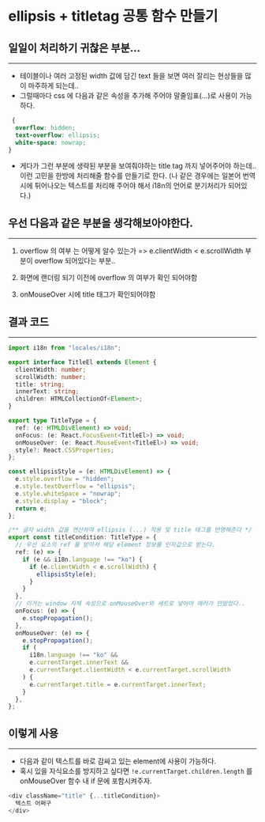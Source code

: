 # ellipsis + titletag 공통 함수 만들기

## 일일이 처리하기 귀찮은 부분...

---

- 테이블이나 여러 고정된 width 값에 담긴 text 들을 보면 여러 잘리는 현상들을 많이 마주하게 되는데..
- 그럴때마다 css 에 다음과 같은 속성을 추가해 주어야 말줄임표(...)로 사용이 가능하다.

```css
 {
  overflow: hidden;
  text-overflow: ellipsis;
  white-space: nowrap;
}
```

- 게다가 그런 부분에 생략된 부분을 보여줘야하는 title tag 까지 넣어주어야 하는데.. 이런 고민을 한방에 처리해줄 함수를 만들기로 한다.
  (나 같은 경우에는 일본어 번역시에 튀어나오는 텍스트를 처리해 주어야 해서 i18n의 언어로 분기처리가 되어있다.)

## 우선 다음과 같은 부분을 생각해보아야한다.

---

1.  overflow 의 여부 는 어떻게 알수 있는가 => e.clientWidth < e.scrollWidth 부분이 overflow 되어있다는 부분..

2.  화면에 랜더링 되기 이전에 overflow 의 여부가 확인 되어야함

3.  onMouseOver 시에 title 태그가 확인되어야함

## 결과 코드

---

```ts
import i18n from "locales/i18n";

export interface TitleEl extends Element {
  clientWidth: number;
  scrollWidth: number;
  title: string;
  innerText: string;
  children: HTMLCollectionOf<Element>;
}

export type TitleType = {
  ref: (e: HTMLDivElement) => void;
  onFocus: (e: React.FocusEvent<TitleEl>) => void;
  onMouseOver: (e: React.MouseEvent<TitleEl>) => void;
  style?: React.CSSProperties;
};

const ellipsisStyle = (e: HTMLDivElement) => {
  e.style.overflow = "hidden";
  e.style.textOverflow = "ellipsis";
  e.style.whiteSpace = "nowrap";
  e.style.display = "block";
  return e;
};

/** 글자 width 값을 연산하여 ellipsis (...) 적용 및 title 태그를 반영해준다 */
export const titleCondition: TitleType = {
  // 우선 요소의 ref 를 받아서 해당 element 정보를 인자값으로 받는다.
  ref: (e) => {
    if (e && i18n.language !== "ko") {
      if (e.clientWidth < e.scrollWidth) {
        ellipsisStyle(e);
      }
    }
  },
  // 이거는 window 자체 속성으로 onMouseOver와 세트로 넣어야 에러가 안떴었다..
  onFocus: (e) => {
    e.stopPropagation();
  },
  onMouseOver: (e) => {
    e.stopPropagation();
    if (
      i18n.language !== "ko" &&
      e.currentTarget.innerText &&
      e.currentTarget.clientWidth < e.currentTarget.scrollWidth
    ) {
      e.currentTarget.title = e.currentTarget.innerText;
    }
  },
};
```

## 이렇게 사용

---

- 다음과 같이 텍스트를 바로 감싸고 있는 element에 사용이 가능하다.
- 혹시 있을 자식요소를 방지하고 싶다면 `!e.currentTarget.children.length` 를 onMouseOver 함수 내 if 문에 포함시켜주자.

```js
<div className="title" {...titleCondition}>
  텍스트 어쩌구
</div>
```
